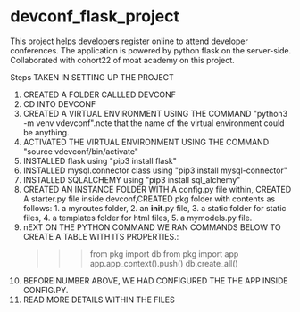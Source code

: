 # devconf_flask_project
This project helps developers register online to attend developer conferences. The application is powered by python flask on the server-side.
Collaborated with cohort22 of moat academy on this project.

Steps TAKEN IN SETTING UP THE PROJECT

1. CREATED A FOLDER CALLLED DEVCONF
2. CD INTO DEVCONF
3. CREATED A VIRTUAL ENVIRONMENT USING THE COMMAND "python3 -m venv vdevconf".note that the name of the virtual environment could be anything.
4. ACTIVATED THE VIRTUAL ENVIRONMENT USING THE COMMAND "source vdevconf/bin/activate"
5. INSTALLED flask using "pip3 install flask"
6. INSTALLED mysql.connector class using "pip3 install mysql-connector"
7. INSTALLED SQLALCHEMY using "pip3 install sql_alchemy"
8. CREATED AN INSTANCE FOLDER WITH A config.py file within, CREATED A starter.py file inside devconf,CREATED pkg folder with contents as follows: 1. a myroutes folder, 2. an __init__.py file, 3. a static folder for static files, 4. a templates folder for html files, 5. a mymodels.py file.
9. nEXT ON THE PYTHON COMMAND WE RAN  COMMANDS BELOW TO CREATE A TABLE WITH ITS PROPERTIES.:
	>>>from pkg import db
	>>>from pkg import app
	>>>app.app_context().push()
	>>>db.create_all()
10. BEFORE NUMBER ABOVE, WE HAD CONFIGURED THE THE APP INSIDE CONFIG.PY.
11. READ MORE DETAILS WITHIN THE FILES
